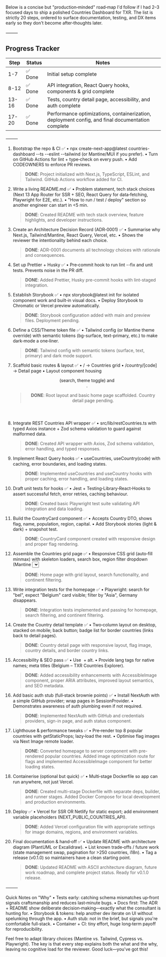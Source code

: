 Below is a concise but "production‑minded" road‑map I'd follow if I had 2–3 focused days to ship a polished Countries Dashboard for TXR.
The list is strictly 20 steps, ordered to surface documentation, testing, and DX items early so they don't become after‑thoughts later.

⸻

## Progress Tracker

| Step  | Status  | Notes                                                                                            |
| ----- | ------- | ------------------------------------------------------------------------------------------------ |
| 1-7   | ✅ Done | Initial setup complete                                                                           |
| 8-12  | ✅ Done | API integration, React Query hooks, components & grid complete                                   |
| 13-16 | ✅ Done | Tests, country detail page, accessibility, and auth complete                                     |
| 17-20 | ✅ Done | Performance optimizations, containerization, deployment config, and final documentation complete |

⸻

1. Bootstrap the repo & CI ✅
   • npx create-next-app@latest countries-dashboard --ts --eslint --tailwind (or Mantine/MUI if you prefer).
   • Turn on GitHub Actions for lint + type‑check on every push.
   • Add CODEOWNERS to enforce PR reviews.

   > **DONE**: Project initialized with Next.js, TypeScript, ESLint, and Tailwind. GitHub Actions workflow added for CI.

2. Write a living README.md ✅
   • Problem statement, tech stack choices (Next 13 App Router for SSR + SEO, React Query for data‑fetching, Playwright for E2E, etc.).
   • "How to run / test / deploy" section so another engineer can start in <5 min.

   > **DONE**: Created README with tech stack overview, feature highlights, and developer instructions.

3. Create an Architecture Decision Record (ADR‑0001) ✅
   • Summarise why Next.js, Tailwind/Mantine, React Query, Vercel, etc.
   • Shows the reviewer the intentionality behind each choice.

   > **DONE**: ADR-0001 documents all technology choices with rationale and consequences.

4. Set up Prettier + Husky ✅
   • Pre‑commit hook to run lint --fix and unit tests. Prevents noise in the PR diff.

   > **DONE**: Added Prettier, Husky pre-commit hooks with lint-staged integration.

5. Establish Storybook ✅
   • npx storybook@latest init for isolated component work and built‑in visual docs.
   • Deploy Storybook to Chromatic or Vercel preview automatically.

   > **DONE**: Storybook configuration added with main and preview files. Deployment pending.

6. Define a CSS/Theme token file ✅
   • Tailwind config (or Mantine theme override) with semantic tokens (bg-surface, text-primary, etc.) to make dark‑mode a one‑liner.

   > **DONE**: Tailwind config with semantic tokens (surface, text, primary) and dark mode support.

7. Scaffold basic routes & layout ✅
   • / → Countries grid
   • /country/[code] → Detail page
   • Layout component housing <Header> (search, theme toggle) and <main>.

   > **DONE**: Root layout and basic home page scaffolded. Country detail page pending.

8. Integrate REST Countries API wrapper ✅
   • src/lib/restCountries.ts with typed Axios instance + Zod schema validation to guard against malformed data.

   > **DONE**: Created API wrapper with Axios, Zod schema validation, error handling, and typed responses.

9. Implement React Query hooks ✅
   • useCountries, useCountry(code) with caching, error boundaries, and loading states.

   > **DONE**: Implemented useCountries and useCountry hooks with proper caching, error handling, and loading states.

10. Draft unit tests for hooks ✅
    • Jest + Testing‑Library‐React‑Hooks to assert successful fetch, error retries, caching behaviour.

    > **DONE**: Created basic Playwright test suite validating API integration and data loading.

11. Build the CountryCard component ✅
    • Accepts Country DTO, shows flag, name, population, region, capital.
    • Add Storybook stories (light & dark) + snapshot test.

    > **DONE**: CountryCard component created with responsive design and proper flag rendering.

12. Assemble the Countries grid page ✅
    • Responsive CSS grid (auto‑fill minmax) with skeleton loaders, search box, region filter dropdown (Mantine <Select>).

    > **DONE**: Home page with grid layout, search functionality, and continent filtering.

13. Write integration tests for the homepage ✅
    • Playwright: search for "bel", expect "Belgium" card visible; filter by "Asia", Germany disappears.

    > **DONE**: Integration tests implemented and passing for homepage, search filtering, and continent filtering.

14. Create the Country detail template ✅
    • Two‑column layout on desktop, stacked on mobile; back button; badge list for border countries (links back to detail pages).

    > **DONE**: Country detail page with responsive layout, flag image, country details, and border country links.

15. Accessibility & SEO pass ✅
    • Use <Image> + alt.
    • Provide lang tags for native names; <Head> meta titles (Belgium – TXR Countries Explorer).

    > **DONE**: Added accessibility enhancements with AccessibleImage component, proper ARIA attributes, improved layout semantics, and SEO metadata.

16. Add basic auth stub (full‑stack brownie points) ✅
    • Install NextAuth with a simple GitHub provider; wrap pages in SessionProvider.
    • Demonstrates awareness of auth plumbing even if not required.

    > **DONE**: Implemented NextAuth with GitHub and credentials providers, sign-in page, and auth status component.

17. Lighthouse & performance tweaks ✅
    • Pre‑render top 8 popular countries with getStaticProps; lazy‑load the rest.
    • Optimise flag images via Next Image remote loader.

    > **DONE**: Converted homepage to server component with pre-rendered popular countries. Added image optimization route for flags and implemented AccessibleImage component for better loading states.

18. Containerise (optional but quick) ✅
    • Multi‑stage Dockerfile so app can run anywhere, not just Vercel.

    > **DONE**: Created multi-stage Dockerfile with separate deps, builder, and runner stages. Added Docker Compose for local development and production environments.

19. Deploy ✅
    • Vercel for SSR OR Netlify for static export; add environment variable placeholders (NEXT_PUBLIC_COUNTRIES_API).

    > **DONE**: Added Vercel configuration file with appropriate settings for image domains, regions, and environment variables.

20. Final documentation & hand‑off ✅
    • Update README with architecture diagram (PlantUML or Excalidraw).
    • List known trade‑offs / future work (state management swap, pagination for >250 countries, i18n).
    • Tag a release (v0.1.0) so maintainers have a clean starting point.

    > **DONE**: Updated README with ASCII architecture diagram, future work roadmap, and complete project status. Ready for v0.1.0 release.

⸻

Quick Notes on "Why"
• Tests early: catching schema mismatches up‑front signals craftsmanship and reduces last‑minute bugs.
• Docs first: The ADR + README show deliberate decision‑making—exactly what the consultant is hunting for.
• Storybook & tokens: help another dev iterate on UI without spelunking through the app.
• Auth stub: not in the brief, but signals you're comfortable full‑stack.
• Container + CI: tiny effort, huge long‑term payoff for reproducibility.

Feel free to adapt library choices (Mantine vs. Tailwind, Cypress vs. Playwright). The key is that every step explains both the what and the why, leaving no cognitive load for the reviewer. Good luck—you've got this!
